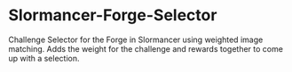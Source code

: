 # Slormancer-Forge-Selector
Challenge Selector for the Forge in Slormancer using weighted image matching. Adds the weight for the challenge and rewards together to come up with a selection.
